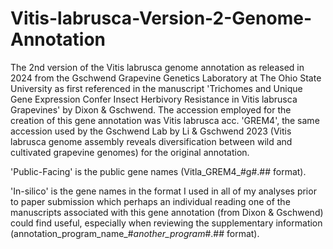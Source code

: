 # Vitis-labrusca-Version-2-Genome-Annotation
The 2nd version of the Vitis labrusca genome annotation as released in 2024 from the Gschwend Grapevine Genetics Laboratory at The Ohio State University as first referenced in the manuscript 'Trichomes and Unique Gene Expression Confer Insect Herbivory Resistance in Vitis labrusca Grapevines' by Dixon & Gschwend.  The accession employed for the creation of this gene annotation was Vitis labrusca acc. 'GREM4', the same accession used by the Gschwend Lab by Li & Gschwend 2023 (Vitis labrusca genome assembly reveals diversification between wild and cultivated grapevine genomes) for the original annotation.

'Public-Facing' is the public gene names (Vitla_GREM4_#g#.## format).

'In-silico' is the gene names in the format I used in all of my analyses prior to paper submission which perhaps an individual reading one of the manuscripts associated with this gene annotation (from Dixon & Gschwend) could find useful, especially when reviewing the supplementary information (annotation_program_name_#_another_program_#.## format).
